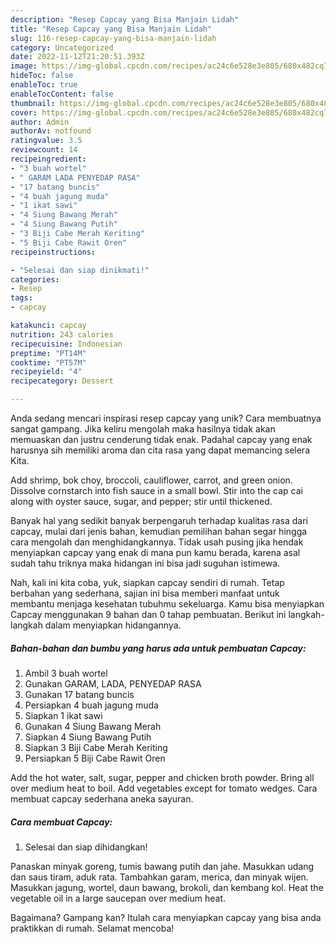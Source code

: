 ```yaml
---
description: "Resep Capcay yang Bisa Manjain Lidah"
title: "Resep Capcay yang Bisa Manjain Lidah"
slug: 116-resep-capcay-yang-bisa-manjain-lidah
category: Uncategorized
date: 2022-11-12T21:20:51.393Z
image: https://img-global.cpcdn.com/recipes/ac24c6e528e3e805/680x482cq70/capcay-foto-resep-utama.jpg
hideToc: false
enableToc: true
enableTocContent: false
thumbnail: https://img-global.cpcdn.com/recipes/ac24c6e528e3e805/680x482cq70/capcay-foto-resep-utama.jpg
cover: https://img-global.cpcdn.com/recipes/ac24c6e528e3e805/680x482cq70/capcay-foto-resep-utama.jpg
author: Admin
authorAv: notfound
ratingvalue: 3.5
reviewcount: 14
recipeingredient:
- "3 buah wortel"
- " GARAM LADA PENYEDAP RASA"
- "17 batang buncis"
- "4 buah jagung muda"
- "1 ikat sawi"
- "4 Siung Bawang Merah"
- "4 Siung Bawang Putih"
- "3 Biji Cabe Merah Keriting"
- "5 Biji Cabe Rawit Oren"
recipeinstructions:

- "Selesai dan siap dinikmati!"
categories:
- Resep
tags:
- capcay

katakunci: capcay 
nutrition: 243 calories
recipecuisine: Indonesian
preptime: "PT14M"
cooktime: "PT57M"
recipeyield: "4"
recipecategory: Dessert

---
```





Anda sedang mencari inspirasi resep capcay yang unik? Cara membuatnya sangat gampang. Jika keliru mengolah maka hasilnya tidak akan memuaskan dan justru cenderung tidak enak. Padahal capcay yang enak harusnya sih memiliki aroma dan cita rasa yang dapat memancing selera Kita.





Add shrimp, bok choy, broccoli, cauliflower, carrot, and green onion. Dissolve cornstarch into fish sauce in a small bowl. Stir into the cap cai along with oyster sauce, sugar, and pepper; stir until thickened.

Banyak hal yang sedikit banyak berpengaruh terhadap kualitas rasa dari capcay, mulai dari jenis bahan, kemudian pemilihan bahan segar hingga cara mengolah dan menghidangkannya. Tidak usah pusing jika hendak menyiapkan capcay yang enak di mana pun kamu berada, karena asal sudah tahu triknya maka hidangan ini bisa jadi suguhan istimewa.






Nah, kali ini kita coba, yuk, siapkan capcay sendiri di rumah. Tetap berbahan yang sederhana, sajian ini bisa memberi manfaat untuk membantu menjaga kesehatan tubuhmu sekeluarga. Kamu bisa menyiapkan Capcay menggunakan 9 bahan dan 0 tahap pembuatan. Berikut ini langkah-langkah dalam menyiapkan hidangannya.

<!--inarticleads1-->

##### Bahan-bahan dan bumbu yang harus ada untuk pembuatan Capcay:

1. Ambil 3 buah wortel
1. Gunakan  GARAM, LADA, PENYEDAP RASA
1. Gunakan 17 batang buncis
1. Persiapkan 4 buah jagung muda
1. Siapkan 1 ikat sawi
1. Gunakan 4 Siung Bawang Merah
1. Siapkan 4 Siung Bawang Putih
1. Siapkan 3 Biji Cabe Merah Keriting
1. Persiapkan 5 Biji Cabe Rawit Oren


Add the hot water, salt, sugar, pepper and chicken broth powder. Bring all over medium heat to boil. Add vegetables except for tomato wedges. Cara membuat capcay sederhana aneka sayuran. 

<!--inarticleads2-->

##### Cara membuat Capcay:


1. Selesai dan siap dihidangkan!

Panaskan minyak goreng, tumis bawang putih dan jahe. Masukkan udang dan saus tiram, aduk rata. Tambahkan garam, merica, dan minyak wijen. Masukkan jagung, wortel, daun bawang, brokoli, dan kembang kol. Heat the vegetable oil in a large saucepan over medium heat. 

Bagaimana? Gampang kan? Itulah cara menyiapkan capcay yang bisa anda praktikkan di rumah. Selamat mencoba!
